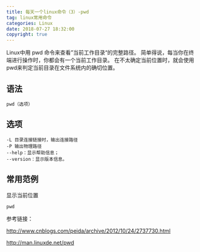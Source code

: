 ```yaml
---
title: 每天一个linux命令（3）-pwd
tag: linux常用命令
categories: Linux
date: 2018-07-27 18:32:00
copyright: true
---
```


Linux中用 pwd 命令来查看”当前工作目录“的完整路径。 简单得说，每当你在终端进行操作时，你都会有一个当前工作目录。 在不太确定当前位置时，就会使用pwd来判定当前目录在文件系统内的确切位置。

<!--more-->

## 语法

`pwd（选项）`

## 选项

```
-L 目录连接链接时，输出连接路径
-P 输出物理路径
--help：显示帮助信息；
--version：显示版本信息。
```

## 常用范例

显示当前位置

```
pwd
```





参考链接：

http://www.cnblogs.com/peida/archive/2012/10/24/2737730.html

http://man.linuxde.net/pwd